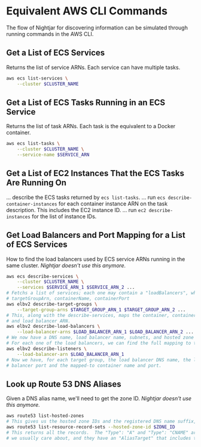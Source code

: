 # Equivalent AWS CLI Commands

The flow of Nightjar for discovering information can be simulated through running commands in the AWS CLI.


## Get a List of ECS Services

Returns the list of service ARNs.  Each service can have multiple tasks.

```bash
aws ecs list-services \
    --cluster $CLUSTER_NAME
```

## Get a List of ECS Tasks Running in an ECS Service

Returns the list of task ARNs.  Each task is the equivalent to a Docker container.

```bash
aws ecs list-tasks \
    --cluster $CLUSTER_NAME \
    --service-name $SERVICE_ARN
```


## Get a List of EC2 Instances That the ECS Tasks Are Running On

... describe the ECS tasks returned by `ecs list-tasks`.
... run `ecs describe-container-instances` for each container instance ARN on the task description.  This includes the EC2 instance ID.
... run `ec2 describe-instances` for the list of instance IDs.


## Get Load Balancers and Port Mapping for a List of ECS Services

How to find the load balancers used by ECS service ARNs running in the same cluster.  *Nightjar doesn't use this anymore.*

```bash
aws ecs describe-services \
    --cluster $CLUSTER_NAME \
    --services $SERVICE_ARN_1 $SERVICE_ARN_2 ...
# Fetchs a list of services; each one may contain a "loadBalancers", which has attributes
# targetGroupArn, containerName, containerPort
aws elbv2 describe-target-groups \
    --target-group-arns $TARGET_GROUP_ARN_1 $TARGET_GROUP_ARN_2 ...
# This, along with the describe-services, maps the container, container port, VPC,
# and load balancer ARN.
aws elbv2 describe-load-balancers \
    --load-balancer-arns $LOAD_BALANCER_ARN_1 $LOAD_BALANCER_ARN_2 ...
# We now have a DNS name, load balancer name, subnets, and hosted zone ID
# For each one of the load balancers, we can find the full mapping to the target groups.
aws elbv2 describe-listeners \
    --load-balancer-arn $LOAD_BALANCER_ARN_1
# Now we have, for each target group, the load balancer DNS name, the load
# balancer port and the mapped-to container name and port.
```


## Look up Route 53 DNS Aliases

Given a DNS alias name, we'll need to get the zone ID.  *Nightjar doesn't use this anymore.*

```bash
aws route53 list-hosted-zones
# This gives us the hosted zone IDs and the registered DNS name suffix, like "com.example."
aws route53 list-resource-record-sets --hosted-zone-id $ZONE_ID
# This returns all the records.  The "Type": "A" and "Type": "CNAME" are the ones
# we usually care about, and they have an "AliasTarget" that includes the "DNSName".
```
